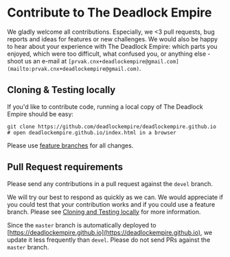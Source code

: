 # Contribute to The Deadlock Empire

We gladly welcome all contributions. Especially, we <3 pull requests, bug
reports and ideas for features or new challenges. We would also be happy to
hear about your experience with The Deadlock Empire: which parts you enjoyed,
which were too difficult, what confused you, or anything else - shoot us
an e-mail at `[prvak.cnx+deadlockempire@gmail.com](mailto:prvak.cnx+deadlockempire@gmail.com)`.

## Cloning & Testing locally

If you'd like to contribute code, running a local copy of The Deadlock Empire
should be easy:

```
git clone https://github.com/deadlockempire/deadlockempire.github.io
# open deadlockempire.github.io/index.html in a browser
```

Please use [feature branches](https://gist.github.com/vlandham/3b2b79c40bc7353ae95a) for all changes.

## Pull Request requirements

Please send any contributions in a pull request against the `devel` branch.

We will try our best to respond as quickly as we can. We would appreciate if
you could test that your contribution works and if you could use a feature
branch. Please see [Cloning and Testing locally](#cloning-and-testing-locally) 
for more information.

Since the `master` branch is automatically deployed to
[https://deadlockempire.github.io](https://deadlockempire.github.io),
we update it less frequently than `devel`. Please do not send PRs against 
the `master` branch.
